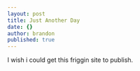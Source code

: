 ```yaml
---
layout: post
title: Just Another Day
date: {}
author: brandon
published: true
---
```


I wish i could get this friggin site to publish.
